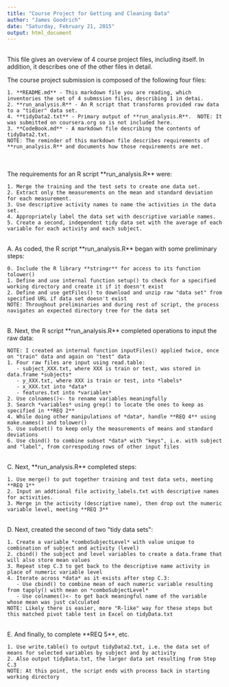 ```yaml
---
title: "Course Project for Getting and Cleaning Data"
author: "James Goodrich"
date: "Saturday, February 21, 2015"
output: html_document
---
```


</br>
This file gives an overview of 4 course project files, including itself.  In addition, it describes one of the other files in detail.

  The course project submission is composed of the following four files:

    1. **README.md** - This markdown file you are reading, which inventories the set of 4 submssion files, describing 1 in detai.
    2. **run_analysis.R** - An R script that transforms provided raw data to a "tidier" data set.
    4. **tidyData2.txt** - Primary output of **run_analysis.R**.  NOTE: It was submitted on coursera.org so is not included here.
    3. **CodeBook.md** - A markdown file describing the contents of tidyData2.txt.
    NOTE: The reminder of this markdown file describes requirements of **run_analysis.R** and documents how those requirements are met.


</br>
</br>
  The requirements for an R script **run_analysis.R** were:

    1. Merge the training and the test sets to create one data set.
    2. Extract only the measurements on the mean and standard deviation for each measurement. 
    3. Use descriptive activity names to name the activities in the data set.
    4. Appropriately label the data set with descriptive variable names. 
    5. Create a second, independent tidy data set with the average of each variable for each activity and each subject.

</br>
  A. As coded, the R script **run_analysis.R** began with some preliminary steps:

    0. Include the R library **stringr** for access to its function tolower()
    1. Define and use internal function setup() to check for a specified working directory and create it if it doesn't exist
    2. Define and use getFiles() to download and unzip raw "data set" from specified URL if data set doesn't exist
    NOTE: Throughout preliminaries and during rest of script, the process navigates an expected directory tree for the data set

</br>
  B. Next, the R script **run_analysis.R** completed operations to input the raw data:

    NOTE: I created an internal function inputFiles() applied twice, once on "train" data and again on "test" data
    1. Four raw files are input using read.table: 
       - subject_XXX.txt, where XXX is train or test, was stored in data.frame *subjects*
       - y_XXX.txt, where XXX is train or test, into *labels*
       - x_XXX.txt into *data*
       - features.txt into *variables*
    2. Use colnames()<- to rename variables meaningfully
    3. Search *variables* using grep() to locate the ones to keep as specified in **REQ 2**
    4. While doing other manipulations of *data*, handle **REQ 4** using make.names() and tolower()
    5. Use subset() to keep only the measurements of means and standard deviations
    6. Use cbind() to combine subset *data* with "keys", i.e. with subject and "label", from correspoding rows of other input files

</br>
  C. Next, **run_analysis.R** completed steps:

    1. Use merge() to put together training and test data sets, meeting **REQ 1**
    2. Input an addtional file activity_labels.txt with descriptive names for activities.
    3. Merge in the activity (descriptive name), then drop out the numeric variable level, meeting **REQ 3**

</br>
  D. Next, created the second of two "tidy data sets":

    1. Create a variable *comboSubjectLevel* with value unique to combination of subject and activity (level)
    2. cbind() the subject and level variables to create a data.frame that will also store mean values
    3. Repeat step C.3 to get back to the descriptive name activity in place of numeric variable level
    4. Iterate across *data* as it exists after step C.3:
       - Use cbind() to combine mean of each numeric variable resulting from tapply() with mean on *comboSubjectLevel* 
       - Use colnames()<- to get back meaningful name of the variable whose mean was just calculated
    NOTE: Likely there is easier, more "R-like" way for these steps but this matched pivot table test in Excel on tidyData.txt
   
</br>
  E. And finally, to complete **REQ 5**, etc.

    1. Use write.table() to output tidyData2.txt, i.e. the data set of means for selected variables by subject and by activity
    2. Also output tidyData.txt, the larger data set resulting from Step C.3
    NOTE: At this point, the script ends with process back in starting working directory

</br>
</br>

